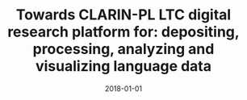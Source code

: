 ---
# Documentation: https://wowchemy.com/docs/managing-content/

title: 'Towards CLARIN-PL LTC digital research platform for: depositing, processing,
  analyzing and visualizing language data'
subtitle: ''
summary: ''
authors:
- Marcin Pol
- Tomasz Walkowiak
- piasecki
tags: []
categories: []
date: '2018-01-01'
lastmod: 2022-10-07T05:06:12Z
featured: false
draft: false

# Featured image
# To use, add an image named `featured.jpg/png` to your page's folder.
# Focal points: Smart, Center, TopLeft, Top, TopRight, Left, Right, BottomLeft, Bottom, BottomRight.
image:
  caption: ''
  focal_point: ''
  preview_only: false

# Projects (optional).
#   Associate this post with one or more of your projects.
#   Simply enter your project's folder or file name without extension.
#   E.g. `projects = ["internal-project"]` references `content/project/deep-learning/index.md`.
#   Otherwise, set `projects = []`.
projects: []
publishDate: '2022-10-07T05:06:11.206891Z'
publication_types:
- '1'
abstract: ''
publication: '*Reliability and statistics in transportation and communication : selected
  papers from the 17th International Conference on Reliability and Statistics in Transportation
  and Communication, RelStat’17, 18-21 October, 2017, Riga, Latvia*'
doi: 10.1007/978-3-319-74454-4_47
---
